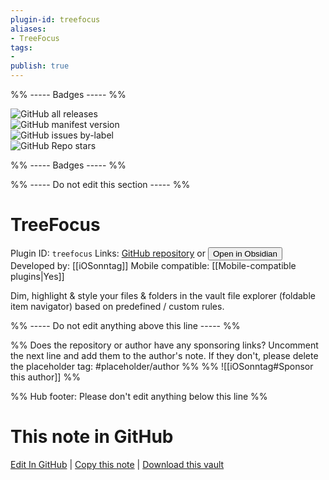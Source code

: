 ```yaml
---
plugin-id: treefocus
aliases:
- TreeFocus
tags: 
- 
publish: true
---
```


%% ----- Badges ----- %%

![GitHub all releases](https://img.shields.io/github/downloads/iOSonntag/obsidian-plugin-treefocus/total?color=573E7A&logo=github&style=for-the-badge)   
![GitHub manifest version](https://img.shields.io/github/manifest-json/v/iOSonntag/obsidian-plugin-treefocus?color=573E7A&logo=github&style=for-the-badge)   
![GitHub issues by-label](https://img.shields.io/github/issues/iOSonntag/obsidian-plugin-treefocus/help%20wanted?color=573E7A&logo=github&style=for-the-badge)   
![GitHub Repo stars](https://img.shields.io/github/stars/iOSonntag/obsidian-plugin-treefocus?color=573E7A&logo=github&style=for-the-badge)

%% ----- Badges ----- %%

%% ----- Do not edit this section ----- %%

# TreeFocus

Plugin ID: `treefocus`
Links: [GitHub repository](https://github.com/iOSonntag/obsidian-plugin-treefocus) or [<button id=HH>Open in Obsidian</button>](obsidian://show-plugin?id=treefocus)
Developed by: [[iOSonntag]]
Mobile compatible: [[Mobile-compatible plugins|Yes]]

Dim, highlight & style your files & folders in the vault file explorer (foldable item navigator) based on predefined / custom rules.

%% ----- Do not edit anything above this line ----- %% 

%% Does the repository or author have any sponsoring links? Uncomment the next line and add them to the author's note. If they don't, please delete the placeholder tag: #placeholder/author %%
%% ![[iOSonntag#Sponsor this author]] %%

%% Hub footer: Please don't edit anything below this line %%

# This note in GitHub

<span class="git-footer">[Edit In GitHub](https://github.dev/obsidian-community/obsidian-hub/blob/main/02%20-%20Community%20Expansions/02.05%20All%20Community%20Expansions/Plugins/treefocus.md "git-hub-edit-note") | [Copy this note](https://raw.githubusercontent.com/obsidian-community/obsidian-hub/main/02%20-%20Community%20Expansions/02.05%20All%20Community%20Expansions/Plugins/treefocus.md "git-hub-copy-note") | [Download this vault](https://github.com/obsidian-community/obsidian-hub/archive/refs/heads/main.zip "git-hub-download-vault") </span>
